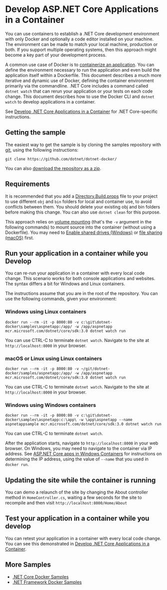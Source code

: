 # Develop ASP.NET Core Applications in a Container

You can use containers to establish a .NET Core development environment with only Docker and optionally a code editor installed on your machine. The environment can be made to match your local machine, production or both. If you support multiple operating systems, then this approach might become a key part of your development process.

A common use case of Docker is to [containerize an application](README.md). You can define the environment necessary to run the application and even build the application itself within a Dockerfile. This document describes a much more iterative and dynamic use of Docker, defining the container environment primarily via the commandline. .NET Core includes a command called `dotnet watch` that can rerun your application or your tests on each code change. This document describes how to use the Docker CLI and `dotnet watch` to develop applications in a container.

See [Develop .NET Core Applications in a Container](../dotnetapp/dotnet-docker-dev-in-container.md) for .NET Core-specific instructions.

## Getting the sample

The easiest way to get the sample is by cloning the samples repository with [git](https://git-scm.com/downloads), using the following instructions:

```console
git clone https://github.com/dotnet/dotnet-docker/
```

You can also [download the repository as a zip](https://github.com/dotnet/dotnet-docker/archive/master.zip).

## Requirements

It is recommended that you add a [Directory.Build.props](Directory.Build.props) file to your project to use different `obj` and `bin` folders for local and container use, to avoid conflicts between them. You should delete your existing obj and bin folders before making this change. You can also use `dotnet clean` for this purpose.

This approach relies on [volume mounting](https://docs.docker.com/engine/admin/volumes/volumes/) (that's the `-v` argument in the following commands) to mount source into the container (without using a Dockerfile). You may need to [Enable shared drives (Windows)](https://docs.docker.com/docker-for-windows/#shared-drives) or [file sharing (macOS)](https://docs.docker.com/docker-for-mac/#file-sharing) first.

## Run your application in a container while you Develop

You can re-run your application in a container with every local code change. This scenario works for both console applications and websites. The syntax differs a bit for Windows and Linux containers.

The instructions assume that you are in the root of the repository. You can use the following commands, given your environment:

### Windows using Linux containers

```console
docker run --rm -it -p 8000:80 -v c:\git\dotnet-docker\samples\aspnetapp:/app/ -w /app/aspnetapp mcr.microsoft.com/dotnet/core/sdk:3.0 dotnet watch run
```

You can use CTRL-C to terminate `dotnet watch`. Navigate to the site at `http://localhost:8000` in your browser.

### macOS or Linux using Linux containers

```console
docker run --rm -it -p 8000:80 -v ~/git/dotnet-docker/samples/aspnetapp:/app/ -w /app/aspnetapp mcr.microsoft.com/dotnet/core/sdk:3.0 dotnet watch run
```

You can use CTRL-C to terminate `dotnet watch`. Navigate to the site at `http://localhost:8000` in your browser.

### Windows using Windows containers

```console
docker run --rm -it -p 8000:80 -v c:\git\dotnet-docker\samples\aspnetapp:c:\app\ -w \app\aspnetapp --name aspnetappsample mcr.microsoft.com/dotnet/core/sdk:3.0 dotnet watch run
```

You can use CTRL-C to terminate `dotnet watch`.

After the application starts, navigate to `http://localhost:8000` in your web browser. On Windows, you may need to navigate to the container via IP address. See [ASP.NET Core apps in Windows Containers](aspnetcore-docker-windows.md) for instructions on determining the IP address, using the value of `--name` that you used in `docker run`.

## Updating the site while the container is running

You can demo a relaunch of the site by changing the About controller method in `HomeController.cs`, waiting a few seconds for the site to recompile and then visit `http://localhost:8000/Home/About`

## Test your application in a container while you develop

You can retest your application in a container with every local code change. You can see this demonstrated in [Develop .NET Core Applications in a Container](../dotnetapp/dotnet-docker-dev-in-container.md).

## More Samples

* [.NET Core Docker Samples](../README.md)
* [.NET Framework Docker Samples](https://github.com/microsoft/dotnet-framework-docker-samples/)
